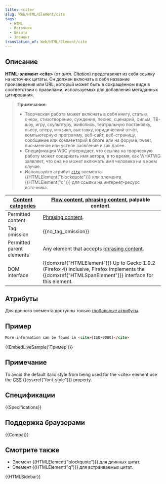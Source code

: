 ```yaml
---
title: <cite>
slug: Web/HTML/Element/cite
tags:
  - HTML
  - Источник
  - Цитата
  - Элемент
translation_of: Web/HTML/Element/cite
---
```


## Описание

**HTML-элемент \<cite>** (_от англ. Citation_) представляет из себя ссылку на источник цитаты. Он должен включать в себя название произведения или URL, который может быть в сокращённом виде в соответствии с правилами, используемых для добавления метаданных цитирования.

> **Примечание:**
>
> - Творческая работа может включать в себя книгу, статью, очерк, стихотворение, суждение, песню, сценарий, фильм, ТВ-шоу, игру, скульптуру, живопись, театральную постановку, пьесу, оперу, мюзикл, выставку, юридический отчёт, компьютерную программу, веб-сайт, веб-страницу, сообщение или комментарий в блоге или на форуме, tweet, письменное или устное заявление и так далее.
> - Спецификация W3C утверждает, что ссылка на творческую работу может содержать имя автора, в то время, как WHATWG заявляет, что она не может включать имя человека ни в коем случае.
> - Используйте атрибут [`cite`](/ru/docs/Web/HTML/Element/blockquote#cite) элемента {{HTMLElement("blockquote")}} или элемента {{HTMLElement("q")}} для ссылки на интернет-ресурс источника.

| [Content categories](/ru/docs/HTML/Content_categories) | [Flow content](/ru/docs/HTML/Content_categories#Flow_content), [phrasing content](/ru/docs/HTML/Content_categories#Phrasing_content), palpable content. |
| ------------------------------------------------------ | ------------------------------------------------------------------------------------------------------------------------------------------------------- |
| Permitted content                                      | [Phrasing content](/ru/docs/HTML/Content_categories#Phrasing_content).                                                                                  |
| Tag omission                                           | {{no_tag_omission}}                                                                                                                                     |
| Permitted parent elements                              | Any element that accepts [phrasing content](/ru/docs/HTML/Content_categories#Phrasing_content).                                                         |
| DOM interface                                          | {{domxref("HTMLElement")}} Up to Gecko 1.9.2 (Firefox 4) inclusive, Firefox implements the {{domxref("HTMLSpanElement")}} interface for this element.   |

## Атрибуты

Для данного элемента доступны только [глобальные атрибуты](/ru/docs/HTML/Global_attributes).

## Пример

```html
More information can be found in <cite>[ISO-0000]</cite>
```

{{EmbedLiveSample('Пример')}}

## Примечание

To avoid the default italic style from being used for the \<cite> element use the [CSS](/ru/docs/CSS) {{cssxref("font-style")}} property.

## Спецификации

{{Specifications}}

## Поддержка браузерами

{{Compat}}

## Смотрите также

- Элемент {{HTMLElement("blockquote")}} для длинных цитат.
- Элемент {{HTMLElement("q")}} для встраиваемых цитат.

{{HTMLSidebar}}
